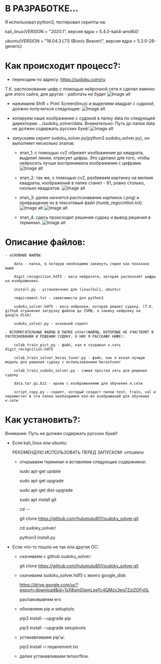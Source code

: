 # В РАЗРАБОТКЕ...

Я использовал python3, тестировал скрипты на:

kali_linux(VERSION = "2020.1", версия ядра = 5.4.0-kali4-amd64)

ubuntu(VERSION = "18.04.3 LTS (Bionic Beaver)", версия ядра = 5.3.0-28-generic)

# Как происходит процесс?:

- переходим по адресу: https://sudoku.com/ru

Т.К. распознование цифр с помощью нейронной сети я сделал именно для этого сайта, для других - работать не будет
![Image alt](https://github.com/hulumulu801/sudoky_solver/blob/master/picts/1.png)

- нажимаем Shift + Print Screen(linux) и выделяем квадрат с судокой, должно получиться следующее:
![Image alt](https://github.com/hulumulu801/sudoky_solver/blob/master/picts/2.png)

- копируем наше изображение с судокой в папку data по следующей директории .../sudoky_solver/data. Внимательно: Путь до папки data не должен содержать русских букв!
![Image alt](https://github.com/hulumulu801/sudoky_solver/blob/master/picts/3.png)

- запускаем скрипт sudoku_solver.py(python3 sudoku_solver.py), он выполняет несколько этапов:

	* этап_1: с помощью cv2 обрежет изображение до квадрата, выделит линии, отрисует цифры. Это сделано для того, чтобы нейросеть лучше воспринимала изображения с цифрами.
![Image alt](https://github.com/hulumulu801/sudoky_solver/blob/master/picts/4.png)

	* этап_2: так же, с помощью cv2, разбиваем картинку на мелкие квадраты, изображений в папке станет - 81, ровно столько, сколько квадратов.
![Image alt](https://github.com/hulumulu801/sudoky_solver/blob/master/picts/5.png)

	* этап_3: далее начнется распознавание картинок (.png) и превращение их в тексотовый файл (numb_regocnition.txt).
![Image alt](https://github.com/hulumulu801/sudoky_solver/blob/master/picts/6.png)
![Image alt](https://github.com/hulumulu801/sudoky_solver/blob/master/picts/7.png)

	* этап_4: сдесь происходит решение судоку и вывод решения в терминал.
![Image alt](https://github.com/hulumulu801/sudoky_solver/blob/master/picts/8.png)

# Описание файлов:

	- оСНОВНЫЕ ФАЙЛЫ:

		data - папка, в которую необходимо закинуть скрин как показано выше

		digit_recognition.hdf5 - веса нейросети, которая распознаёт цифры на изображениях.

		install.py - установочник для linux(kali, ubuntu)
		
		reqairement.txt - зависимости для python3
		
		sudoku_solver.hdf5 - веса нейронки, которая решает судоку. (Т.К. github ограничил загрузку файлов до 25MB, я закину нейронку на google_disk)
		
		sudoku_solver.py - основной скрипт
		
	- ВСПОМОГАТЕЛЬНЫЕ ФАЙЛЫ В ПАПКЕ other(ФАЙЛЫ, КОТОРОЫЕ НЕ УЧАСТВУЮТ В РАСПОЗНОВАНИИ И РЕШЕНИИ СУДОКУ, О НИХ Я РАССКАЖУ НИЖЕ):

		colab_train_pict.py - файл, как я создавал н.сеть digit_recognition.hdf5

		colab_train_solver_keras_tuner.py - файл, как я искал лучшую модель для решения судоку с использованием kerastuner

		colab_train_sudoku_solver.py - самая простая сеть для решения судоку

		data.tar.gz.bz2 - архив с изображениями для обучения н.сети

		script_copy.py - скрипт, который создаст папки test, train, val и переместит в эти папки необходимое кол-во изображений для обучения н.сети

# Как установить?:

Внимание: Путь не должен содержать русских букв!!

- Если kali_linux или ubuntu:

	РЕКОМЕНДУЮ ИСПОЛЬЗОВАТЬ ПЕРЕД ЗАПУСКОМ: virtualenv

	* открываем терминал и вставляем следующее содержимое:

		sudo apt-get update

		sudo apt-get upgrade

		sudo apt-get dist-upgrade

		sudo apt install git

		cd --


		git clone https://github.com/hulumulu801/sudoky_solver.git
		
		cd sudoky_solver/

		python3 install.py
		
- Если что-то пошло не так или другая ОС:

	* скачиваем с github sudoku_solver:
	
		git clone https://github.com/hulumulu801/sudoky_solver.git
		
	* скачиваем sudoku_solver.hdf5 с моего google_disk:
	
		https://drive.google.com/uc?export=download&id=1sX8qmDlamLpeTc4QMzx3eg7ZziZOFn0L

		распаковывпем его

	* обновляем pip и setuptuls:

		pip3 install --upgrade pip

		pip3 install --upgrade setuptools

	* устанавливаем pip'ы:

		pip3 install -r reqairement.txt

	* далее устанавливаем tensorflow. 
